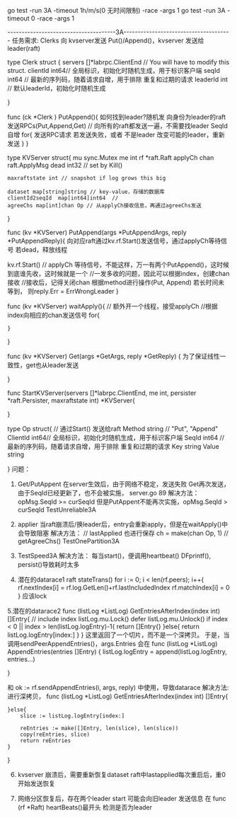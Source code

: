 go test -run 3A -timeout 1h/m/s(0 无时间限制) -race -args 1
go test -run 3A -timeout 0 -race -args 1


--------------------------------------3A--------------------------------------
任务需求:
Clerks 向 kvserver发送 Put()/Append()，kvserver 发送给leader(raft)

type Clerk struct {
	servers []*labrpc.ClientEnd
	// You will have to modify this struct.
	clientId int64// 全局标识，初始化时随机生成，用于标识客户端
	seqId int64 // 最新的序列码，随着请求自增，用于排除 重复和过期的请求
	leaderId int // 默认leaderId，初始化时随机生成 

}

func (ck *Clerk ) PutAppend(){
如何找到leader?随机发
向身份为leader的raft发送RPCs(Put,Append,Get)
// 向所有的raft都发送一遍，不需要找leader
	SeqId自增
	for{
		发送RPC请求
		若发送失败，或者 不是leader
			改变可能的leader，重新发送
	} 
}


type KVServer struct{
	mu      sync.Mutex
	me      int
	rf      *raft.Raft
	applyCh chan raft.ApplyMsg
	dead    int32 // set by Kill()

	maxraftstate int // snapshot if log grows this big
	
	dataset	map[string]string // key-value，存储的数据库
	clientId2seqId	map[int64]int64  // 
	agreeChs map[int]chan Op // 从applyCh接收信息，再通过agreeChs发送
	
}

func (kv *KVServer) PutAppend(args *PutAppendArgs, reply *PutAppendReply){
向对应raft通过kv.rf.Start()发送信号，通过applyCh等待信号
若dead，释放线程

kv.rf.Start()
// applyCh 等待信号，不能这样，万一有两个PutAppend()，这时候到底谁先收，这时候就是一个
//一发多收的问题，因此可以根据index，创建chan接收
//接收后，记得关闭chan
	根据method进行操作(Put, Append)
若长时间未等到，
	则reply.Err = ErrWrongLeader
}

func (kv *KVServer) waitApply(){
// 额外开一个线程，接受applyCh
//根据index向相应的chan发送信号
	for{
		
	}

}


func (kv *KVServer) Get(args *GetArgs, reply *GetReply) {
为了保证线性一致性，get也从leader发送

}

func StartKVServer(servers []*labrpc.ClientEnd, me int, persister *raft.Persister, maxraftstate int) *KVServer{

}


type Op struct{
	// 通过Start() 发送给raft
	Method string //  "Put", "Append"
	ClientId int64// 全局标识，初始化时随机生成，用于标识客户端
	SeqId int64 // 最新的序列码，随着请求自增，用于排除 重复和过期的请求
	Key string
	Value string

}
问题：
1. Get/PutAppent 在server生效后，由于网络不稳定，发送失败
Get再次发送，由于SeqId已经更新了，也不会被实施，
server.go 89
解决方法：
opMsg.SeqId >= curSeqId
但是PutAppent不能再次实施，opMsg.SeqId > curSeqId
TestUnreliable3A

2. applier 当raft崩溃后/换leader后，entry会重新apply，但是在waitApply()中会导致阻塞
解决方法：
// lastApplied 也进行保存
ch = make(chan Op, 1) // getAgreeChs()
TestOnePartition3A

3. TestSpeed3A
解决方法：
每当start()，便调用heartbeat()
DFprintf(), persist()导致耗时太多

4. 潜在的datarace1
raft stateTrans()
for i := 0; i < len(rf.peers); i++{
	rf.nextIndex[i] = rf.log.GetLen()+rf.lastIncludedIndex
	rf.matchIndex[i] = 0
}
应该lock

5.潜在的datarace2
func (listLog *ListLog) GetEntriesAfterIndex(index int) []Entry{
	// include index
	listLog.mu.Lock()
	defer listLog.mu.Unlock()
	if index < 0 || index > len(listLog.logEntry)-1{
		return []Entry{}
	}else{
		return listLog.logEntry[index:]
	}
}
这里返回了一个切片，而不是一个深拷贝。
于是，当调用sendPeerAppendEntries()，args.Entries 会在
func (listLog *ListLog) AppendEntries(entries []Entry) {
	listLog.logEntry = append(listLog.logEntry, entries...)

}

和
ok := rf.sendAppendEntries(i, args, reply)
中使用，导致datarace
解决方法:
进行深拷贝，
func (listLog *ListLog) GetEntriesAfterIndex(index int) []Entry{

	}else{
		slice := listLog.logEntry[index:]
		
		reEntries := make([]Entry, len(slice), len(slice))
		copy(reEntries, slice)
		return reEntries
	}
}

6. kvserver 崩溃后，需要重新恢复dataset
raft中lastapplied每次重启后，重0开始发送恢复

7. 网络分区恢复后，存在两个leader
start 可能会向旧leader 发送信息
在 func (rf *Raft) heartBeats()最开头 检测是否为leader